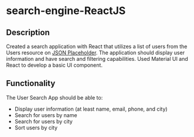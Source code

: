 # search-engine-ReactJS

## Description
Created a search application with React that utilizes a list of users from the Users resource on [JSON Placeholder](https://jsonplaceholder.typicode.com/). The application should display user information and have search and filtering capabilities. Used Material UI and React to develop a basic UI component. 

## Functionality
The User Search App should be able to:
+ Display user information (at least name, email, phone, and city)
+ Search for users by name
+ Search for users by city
+ Sort users by city
